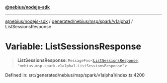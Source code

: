 [**@nebius/nodejs-sdk**](../../../../../../README.md)

***

[@nebius/nodejs-sdk](../../../../../../README.md) / [generated/nebius/msp/spark/v1alpha1](../README.md) / ListSessionsResponse

# Variable: ListSessionsResponse

> **ListSessionsResponse**: `MessageFns`\<[`ListSessionsResponse`](../interfaces/ListSessionsResponse.md), `"nebius.msp.spark.v1alpha1.ListSessionsResponse"`\>

Defined in: src/generated/nebius/msp/spark/v1alpha1/index.ts:4200
